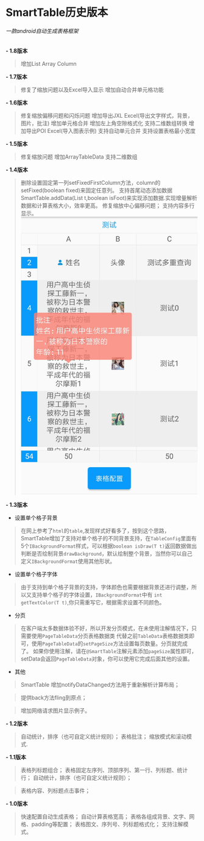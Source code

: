 # SmartTable历史版本

###### 一款android自动生成表格框架
**- 1.8版本**

> 增加List Array Column

**- 1.7版本**

> 修复了缩放问题以及Excel导入显示
> 增加自动合并单元格功能

**- 1.6版本**

> 修复缩放偏移问题和闪烁问题
> 增加导出JXL Excel(导出文字样式，背景，图片，批注)
> 增加单元格合并
> 增加左上角空隙格式化
> 支持二维数组转换
> 增加导出POI Excel(导入图表示例)
> 支持自动单元合并
> 支持设置表格最小宽度



**- 1.5版本**

> 修复缩放问题
> 增加ArrayTableData 支持二维数组

**- 1.4版本**

> 删除设置固定第一列setFixedFirstColumn方法，column的setFixed(boolean fixed)来固定任意列。
>支持首尾动态添加数据SmartTable.addData(List<T> t,boolean isFoot)来实现添加数据.实现增量解析数据和计算表格大小，效率更高。
> 修复缩放中心偏移问题；
> 支持内容多行显示。
![内容多行显示](/img/multline.jpg)
	

**- 1.3版本**

- 设置单个格子背景

>  在网上参考了```html```的```table```,发现样式好看多了，按到这个思路，SmartTable增加了支持对单个格子的不同背景支持，在```TableConfig```里面有5个```IBackgroundFormat```样式，可以根据```boolean isDraw(T t)```返回数据做出判断是否绘制背景```drawBackground```，默认绘制整个背景，当然你可以自己定义```IBackgroundFormat```使用其他形状。

- 设置单个格子字体

> 由于支持到单个格子背景的支持，字体颜色也需要根据背景还进行调整，所以又支持单个格子的字体设置，```IBackgroundFormat```中有 ```int getTextColor(T t)```,你只需重写它，根据需求设置不同颜色。

- 分页

> 在客户端太多数据体验不好，所以开发分页模式，在未使用注解情况下，只需要使用```PageTableData```分页表格数据类 代替之前```TableData```表格数据类即可，使用```PageTableData```的```setPageSize```方法设置每页数量。分页就完成了。
如果你使用注解，请在```@SmartTable```注解元素添加```pageSize```属性即可，setData会返回```PageTableData```对象，你可以使用它完成后面其他的设置。

- 其他

> SmartTable 增加notifyDataChanged方法用于重新解析计算布局；

> 提供back方法fling到原点；

> 增加网络请求图片显示例子。

**- 1.2版本**

> 自动统计，排序（也可自定义统计规则）；
>  表格批注；
> 缩放模式和滚动模式.

**- 1.1版本**

>  表格列标题组合；
>  表格固定左序列、顶部序列、第一行、列标题、统计行；
>  自动统计，排序（也可自定义统计规则）；

>  表格内容、列标题点击事件；



**- 1.0版本**

>  快速配置自动生成表格；
>  自动计算表格宽高；
>  表格各组成背景、文字、网格、padding等配置；
>  表格图文、序列号、列标题格式化；
>  支持注解模式。
